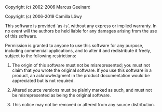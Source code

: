 Copyright (c) 2002-2006 Marcus Geelnard

Copyright (c) 2006-2019 Camilla Löwy

This software is provided 'as-is', without any express or implied
warranty. In no event will the authors be held liable for any damages
arising from the use of this software.

Permission is granted to anyone to use this software for any purpose,
including commercial applications, and to alter it and redistribute it
freely, subject to the following restrictions:

1. The origin of this software must not be misrepresented; you must not
	 claim that you wrote the original software. If you use this software
	 in a product, an acknowledgment in the product documentation would
	 be appreciated but is not required.

2. Altered source versions must be plainly marked as such, and must not
	 be misrepresented as being the original software.

3. This notice may not be removed or altered from any source
	 distribution.


